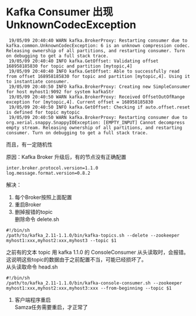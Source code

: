 # Kafka Consumer 出现 UnknownCodecException
```
 19/05/09 20:40:40 WARN kafka.BrokerProxy: Restarting consumer due to kafka.common.UnknownCodecException: 6 is an unknown compression codec. Releasing ownership of all partitions, and restarting consumer. Turn on debugging to get a full stack trace.
 19/05/09 20:40:40 INFO kafka.GetOffset: Validating offset 168958185830 for topic and partition [mytopic,4]
 19/05/09 20:40:40 INFO kafka.GetOffset: Able to successfully read from offset 168958185830 for topic and partition [mytopic,4]. Using it to instantiate consumer.
 19/05/09 20:40:50 INFO kafka.BrokerProxy: Creating new SimpleConsumer for host myhost1:9092 for system kafkaStr
 19/05/09 20:40:50 WARN kafka.BrokerProxy: Received OffsetOutOfRange exception for [mytopic,4]. Current offset = 168958185830
 19/05/09 20:40:50 INFO kafka.GetOffset: Checking if auto.offset.reset is defined for topic mytopic
 19/05/09 20:40:50 WARN kafka.BrokerProxy: Restarting consumer due to org.xerial.snappy.SnappyIOException: [EMPTY_INPUT] Cannot decompress empty stream. Releasing ownership of all partitions, and restarting consumer. Turn on debugging to get a full stack trace.
```

而且，有一定随机性

原因：Kafka Broker 升级后，有的节点没有正确配置
```properties
inter.broker.protocol.version=1.1.0
log.message.format.version=0.8.2
```

解决：
1. 每个Broker按照上面配置
1. 重启Broker
1. 删掉报错的topic  
删除命令 delete.sh
```shell
#!/bin/sh
/path/to/kafka_2.11-1.1.0/bin/kafka-topics.sh --delete --zookeeper myhost1:xxx,myhost2:xxx,myhost3 --topic $1
```
之前有的文本 topic 用 kafka 1.1.0 的 ConsoleConsumer 从头读取时，会报错。这说明这些topic的数据由于之前配置不当，可能已经损坏了。  
从头读取命令 head.sh
```shell
#!/bin/sh
/path/to/kafka_2.11-1.1.0/bin/kafka-console-consumer.sh --zookeeper myhost1:xxx,myhost2:xxx,myhost3:xxx --from-beginning --topic $1
```
1. 客户端程序重启  
  Samza任务需要重启，才正常了
